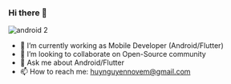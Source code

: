 ### Hi there 👋
![android 2](https://user-images.githubusercontent.com/29337364/133871689-7ae6aef6-2f74-404e-a787-ff58d814b839.gif)

- 🔭 I’m currently working as Mobile Developer (Android/Flutter)
- 👯 I’m looking to collaborate on Open-Source community
- 💬 Ask me about Android/Flutter
- 📫 How to reach me: huynguyennovem@gmail.com
